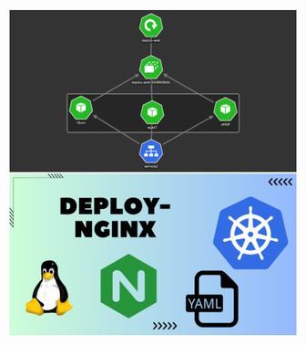 ![image alt](https://github.com/AdhmAbdein/Deploy-nginx/blob/9ac3b553d85b378de57e4eba20c0e4808cf40e4f/diagram.png)
![image alt](https://github.com/AdhmAbdein/Deploy-nginx/blob/9ac3b553d85b378de57e4eba20c0e4808cf40e4f/image.png)

